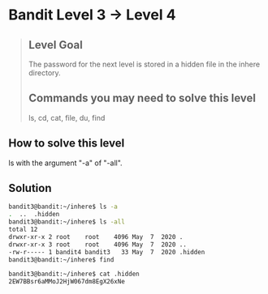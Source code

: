 # Bandit Level 3 → Level 4
> ## Level Goal
>
>The password for the next level is stored in a hidden file in the inhere directory.
> ## Commands you may need to solve this level
>
> ls, cd, cat, file, du, find

## How to solve this level
ls with the argument "-a" of "-all".

## Solution
```bash
bandit3@bandit:~/inhere$ ls -a
.  ..  .hidden
bandit3@bandit:~/inhere$ ls -all
total 12
drwxr-xr-x 2 root    root    4096 May  7  2020 .
drwxr-xr-x 3 root    root    4096 May  7  2020 ..
-rw-r----- 1 bandit4 bandit3   33 May  7  2020 .hidden
bandit3@bandit:~/inhere$ find

bandit3@bandit:~/inhere$ cat .hidden 
2EW7BBsr6aMMoJ2HjW067dm8EgX26xNe
```
